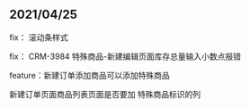 ## 2021/04/25

fix：    滚动条样式

fix：    CRM-3984  特殊商品-新建编辑页面库存总量输入小数点报错

feature：新建订单添加商品可以添加特殊商品



新建订单页面商品列表页面是否要加   特殊商品标识的列

